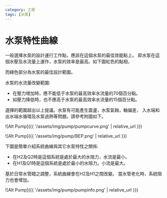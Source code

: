 ```yaml
---
category: 工程 
tags: [水泵]
---
```


# 水泵特性曲線

一般選擇水泵的設計運行工作點，應該在這個水泵的最佳效能點上。
即水泵在這個水壓及水流量上運作，水泵的效率是最高。如下圖紅色的點相，

而綠色部分為水泵的最佳設計範圍。

水泵的水流量改變範圍:
 - 在壓力增加時，應不能低于水泵的最高效率水流量的70個百分點。
 - 如壓力降低時，也不應高于水泵的最高效率水流量的15個百分點。
 
選擇的範圍超出以上提議。水泵有可能產生震盪，水泵氣蝕，軸偏差，
入水端和出水端水循環及水泵過熱等問題。請參考附圖如下。

![Alt Pump]({{ '/assets/img/pump/pumpcurve.png' | relative_url }})


![Alt Pump]({{ '/assets/img/pump/BEP.png' | relative_url }})

下圖是簡單介紹系統曲線與其它水泵特性之關係:

 - 在H2及Q2時是這個系統是處於最大的水阻力，水流是最小。
 - 在H1及Q1時是這個系統是處於最小的水阻力。小流是最大。

基於日常水管閥之調整，系統曲線會在H2及H1之間改變。
當水管老化時，系統阻力也會增加。

![Alt Pump]({{ '/assets/img/pump/pumpinfo.png' | relative_url }})